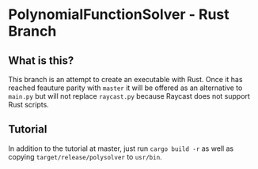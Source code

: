 # PolynomialFunctionSolver - Rust Branch
## What is this?
This branch is an attempt to create an executable with Rust. Once it has reached feauture parity with `master` it will be offered as an alternative to `main.py` but will not replace `raycast.py` because Raycast does not support Rust scripts.
## Tutorial
In addition to the tutorial at master, just run `cargo build -r` as well as copying `target/release/polysolver` to `usr/bin`.
